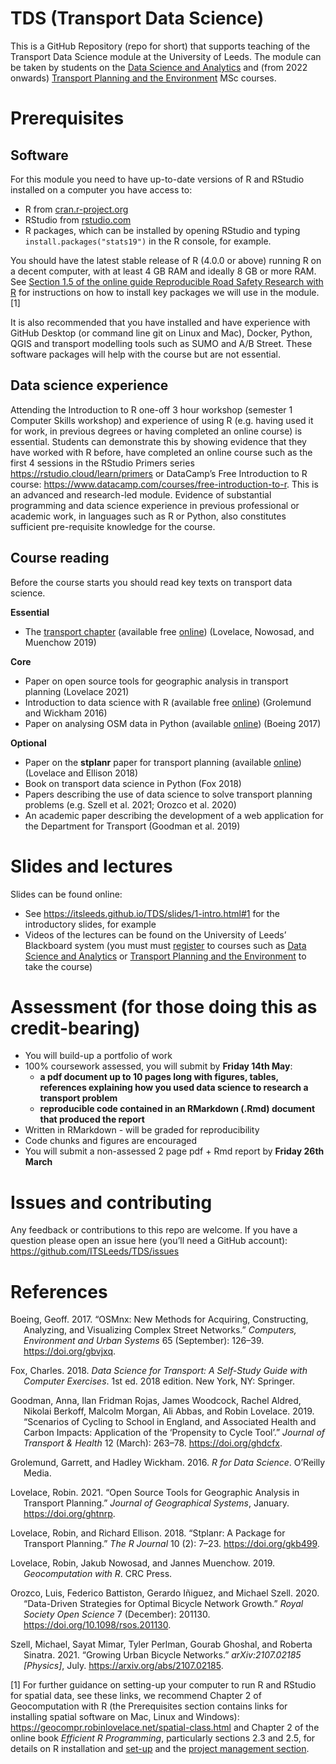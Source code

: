
<!-- README.md is generated from README.Rmd. Please edit that file -->

# TDS (Transport Data Science)

This is a GitHub Repository (repo for short) that supports teaching of
the Transport Data Science module at the University of Leeds. The module
can be taken by students on the [Data Science and
Analytics](https://courses.leeds.ac.uk/i071/data-science-and-analytics-msc)
and (from 2022 onwards) [Transport Planning and the
Environment](https://courses.leeds.ac.uk/a386/transport-planning-and-the-environment-msc)
MSc courses.

<!-- The module catalogue can be found at [`catalogue.md`](https://github.com/ITSLeeds/TDS/blob/master/catalogue.md). -->
<!-- The computer code accompanying the course can be found in the `code` folders. -->
<!-- To run this code you will need R and Python installed plus various packages and libraries. -->
<!-- The timetable can be found: -->
<!-- - On the University's system (official): [http://timetable.leeds.ac.uk/](http://timetable.leeds.ac.uk/teaching/202021/reporting/Individual?objectclass=module&idtype=name&identifier=TRAN5340M01&&template=SWSCUST+module+Individual&days=1-7&weeks=1-52&periods=1-21) -->
<!-- - In ical format (for import into Google/Outlook/other Calendar systems): https://github.com/ITSLeeds/TDS/raw/master/timetable-2020.ics -->
<!-- - As a .csv file (for easy reading as data): https://github.com/ITSLeeds/TDS/blob/master/timetable-2020.csv -->
<!-- See below for the sessions -->
<!-- The module timetable is shown in the table below. -->
<!-- # References -->
<!-- To access references collected for this course (and contribute more if you want), you can join the 'tds' Zotero group: https://www.zotero.org/groups/956304/tds -->

# Prerequisites

## Software

For this module you need to have up-to-date versions of R and RStudio
installed on a computer you have access to:

-   R from [cran.r-project.org](https://cran.r-project.org/)
-   RStudio from
    [rstudio.com](https://rstudio.com/products/rstudio/download/#download)
-   R packages, which can be installed by opening RStudio and typing
    `install.packages("stats19")` in the R console, for example.

You should have the latest stable release of R (4.0.0 or above) running
R on a decent computer, with at least 4 GB RAM and ideally 8 GB or more
RAM. See [Section 1.5 of the online guide Reproducible Road Safety
Research with
R](https://itsleeds.github.io/rrsrr/introduction.html#installing-r-and-rstudio)
for instructions on how to install key packages we will use in the
module.[1]

It is also recommended that you have installed and have experience with
GitHub Desktop (or command line git on Linux and Mac), Docker, Python,
QGIS and transport modelling tools such as SUMO and A/B Street. These
software packages will help with the course but are not essential.

## Data science experience

Attending the Introduction to R one-off 3 hour workshop (semester 1
Computer Skills workshop) and experience of using R (e.g. having used it
for work, in previous degrees or having completed an online course) is
essential. Students can demonstrate this by showing evidence that they
have worked with R before, have completed an online course such as the
first 4 sessions in the RStudio Primers series
<https://rstudio.cloud/learn/primers> or DataCamp’s Free Introduction to
R course: <https://www.datacamp.com/courses/free-introduction-to-r>.
This is an advanced and research-led module. Evidence of substantial
programming and data science experience in previous professional or
academic work, in languages such as R or Python, also constitutes
sufficient pre-requisite knowledge for the course.

## Course reading

Before the course starts you should read key texts on transport data
science.

**Essential**

-   The [transport
    chapter](http://geocompr.robinlovelace.net/transport.html)
    (available free [online](http://geocompr.robinlovelace.net/))
    (Lovelace, Nowosad, and Muenchow 2019)

**Core**

-   Paper on open source tools for geographic analysis in transport
    planning (Lovelace 2021)
-   Introduction to data science with R (available free
    [online](http://r4ds.had.co.nz/)) (Grolemund and Wickham 2016)
    <!-- - Introductory textbook introducing machine learning with lucid prose and worked examples in R (available free [online](http://www-bcf.usc.edu/~gareth/ISL/index.html)) [@james_introduction_2013] -->
-   Paper on analysing OSM data in Python (available
    [online](https://arxiv.org/pdf/1611.01890)) (Boeing 2017)

**Optional**

-   Paper on the **stplanr** paper for transport planning (available
    [online](https://cran.r-project.org/web/packages/stplanr/vignettes/stplanr-paper.html))
    (Lovelace and Ellison 2018)
-   Book on transport data science in Python (Fox 2018)
-   Papers describing the use of data science to solve transport
    planning problems (e.g. Szell et al. 2021; Orozco et al. 2020)
    <!-- - Seminal text on visualisation (available [online](https://github.com/yowenter/books/blob/master/Design/Edward%20R%20Tufte%20-The%20Visual%20Display%20of%20Quantitative%20Information.pdf), style available in the [tufte](https://github.com/rstudio/tufte) R package) [@tufte_visual_2001] -->
-   An academic paper describing the development of a web application
    for the Department for Transport (Goodman et al. 2019)

<!-- ## Course locations -->
<!-- See the image below for the course locations and the following links: -->
<!-- The lectures will be in the Business School Maurice Keyworth SR (1.15): http://students.leeds.ac.uk/room/1-01-087-2730-01-115 -->
<!-- The practicals will be in the West Teaching Lab Cluster (B.16): http://it.leeds.ac.uk/site/custom_scripts/clusters.php -->

# Slides and lectures

Slides can be found online:

-   See <https://itsleeds.github.io/TDS/slides/1-intro.html#1> for the
    introductory slides, for example
-   Videos of the lectures can be found on the University of Leeds’
    Blackboard system (you must must
    [register](https://www.leeds.ac.uk/info/101040/applying/86/how_to_apply_for_masters_courses)
    to courses such as [Data Science and
    Analytics](https://courses.leeds.ac.uk/i071/data-science-and-analytics-msc)
    or [Transport Planning and the
    Environment](https://courses.leeds.ac.uk/a386/transport-planning-and-the-environment-msc)
    to take the course)

# Assessment (for those doing this as credit-bearing)

-   You will build-up a portfolio of work
-   100% coursework assessed, you will submit by **Friday 14th May**:
    -   **a pdf document up to 10 pages long with figures, tables,
        references explaining how you used data science to research a
        transport problem**
    -   **reproducible code contained in an RMarkdown (.Rmd) document
        that produced the report**
-   Written in RMarkdown - will be graded for reproducibility
-   Code chunks and figures are encouraged
-   You will submit a non-assessed 2 page pdf + Rmd report by **Friday
    26th March**

# Issues and contributing

Any feedback or contributions to this repo are welcome. If you have a
question please open an issue here (you’ll need a GitHub account):
<https://github.com/ITSLeeds/TDS/issues>

<!-- # Data -->
<!-- Data for course can be accessed from the repos [Releases](https://github.com/ITSLeeds/TDS/releases) page. -->
<!-- You can, for example, download and unzip the data folder in a local version of the repo (accessed by downloading and unzipp https://github.com/ITSLeeds/TDS/archive/master.zip ) with the following R commands: -->
<!-- If you want to be clever you can use the piggyback package: -->
<!-- ```{r, eval=FALSE, engine='python', echo=FALSE} -->
<!-- import pandas as pd -->
<!-- e = pd.read_csv("/mnt/27bfad9a-3474-4e61-9a43-0156ebc67d67/home/robin/ITSLeeds/TDS/sample-data/everyone.csv") -->
<!-- pd.DataFrame.sort_values(e, "n_coffee") -->
<!-- ``` -->
<!-- # Other projects -->
<!-- - A book on R for Geocomputation: https://github.com/Robinlovelace/geocompr -->
<!-- - A Python package for OSM data analysis: https://github.com/gboeing/osmnx -->
<!-- # Building the website -->
<!-- To publish the slides and other content online, the following commands were used: -->

# References

<div id="refs" class="references csl-bib-body hanging-indent">

<div id="ref-boeing_osmnx_2017" class="csl-entry">

Boeing, Geoff. 2017. “OSMnx: New Methods for Acquiring, Constructing,
Analyzing, and Visualizing Complex Street Networks.” *Computers,
Environment and Urban Systems* 65 (September): 126–39.
<https://doi.org/gbvjxq>.

</div>

<div id="ref-fox_data_2018" class="csl-entry">

Fox, Charles. 2018. *Data Science for Transport: A Self-Study Guide with
Computer Exercises*. 1st ed. 2018 edition. New York, NY: Springer.

</div>

<div id="ref-goodman_scenarios_2019" class="csl-entry">

Goodman, Anna, Ilan Fridman Rojas, James Woodcock, Rachel Aldred,
Nikolai Berkoff, Malcolm Morgan, Ali Abbas, and Robin Lovelace. 2019.
“Scenarios of Cycling to School in England, and Associated Health and
Carbon Impacts: Application of the ‘Propensity to Cycle Tool’.” *Journal
of Transport & Health* 12 (March): 263–78. <https://doi.org/ghdcfx>.

</div>

<div id="ref-grolemund_r_2016" class="csl-entry">

Grolemund, Garrett, and Hadley Wickham. 2016. *R for Data Science*.
O’Reilly Media.

</div>

<div id="ref-lovelace_open_2021" class="csl-entry">

Lovelace, Robin. 2021. “Open Source Tools for Geographic Analysis in
Transport Planning.” *Journal of Geographical Systems*, January.
<https://doi.org/ghtnrp>.

</div>

<div id="ref-lovelace_stplanr_2018" class="csl-entry">

Lovelace, Robin, and Richard Ellison. 2018. “Stplanr: A Package for
Transport Planning.” *The R Journal* 10 (2): 7–23.
<https://doi.org/gkb499>.

</div>

<div id="ref-lovelace_geocomputation_2019" class="csl-entry">

Lovelace, Robin, Jakub Nowosad, and Jannes Muenchow. 2019.
*Geocomputation with R*. CRC Press.

</div>

<div id="ref-orozco_datadriven_2020" class="csl-entry">

Orozco, Luis, Federico Battiston, Gerardo Iñiguez, and Michael Szell.
2020. “Data-Driven Strategies for Optimal Bicycle Network Growth.”
*Royal Society Open Science* 7 (December): 201130.
<https://doi.org/10.1098/rsos.201130>.

</div>

<div id="ref-szell_growing_2021" class="csl-entry">

Szell, Michael, Sayat Mimar, Tyler Perlman, Gourab Ghoshal, and Roberta
Sinatra. 2021. “Growing Urban Bicycle Networks.” *arXiv:2107.02185
\[Physics\]*, July. <https://arxiv.org/abs/2107.02185>.

</div>

</div>

[1]  For further guidance on setting-up your computer to run R and
RStudio for spatial data, see these links, we recommend Chapter 2 of
Geocomputation with R (the Prerequisites section contains links for
installing spatial software on Mac, Linux and Windows):
<https://geocompr.robinlovelace.net/spatial-class.html> and Chapter 2 of
the online book *Efficient R Programming*, particularly sections 2.3 and
2.5, for details on R installation and
[set-up](https://csgillespie.github.io/efficientR/set-up.html) and the
[project management
section](https://csgillespie.github.io/efficientR/set-up.html#project-management).
